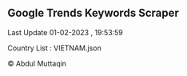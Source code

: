 

## Google Trends Keywords Scraper 
 
Last Update 01-02-2023 , 19:53:59

Country List :
VIETNAM.json



© Abdul Muttaqin 
